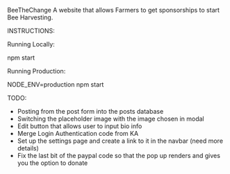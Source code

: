 BeeTheChange
A website that allows Farmers to get sponsorships to start Bee Harvesting.

INSTRUCTIONS:

Running Locally:

npm start

Running Production:

NODE_ENV=production npm start

TODO:

*  Posting from the post form into the posts database
*  Switching the placeholder image with the image chosen in modal
*  Edit button that allows user to input bio info
*  Merge Login Authentication code from KA
*  Set up the settings page and create a link to it in the navbar (need more details)
*  Fix the last bit of the paypal code so that the pop up renders and gives you the option to donate
